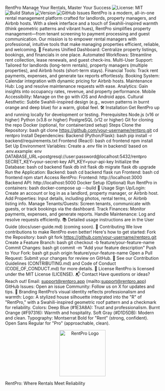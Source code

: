 RentPro
Manage Your Rentals, Master Your Success
![License: MIT](https://img.shields.io/badge/License-MIT-blue.svg)
![Build Status](https://img.shields.io/badge/build-passing-brightgreen.svg) 
![Version](https://img.shields.io/badge/version-1.0.0-orange.svg) 
![GitHub Issues](https://img.shields.io/github/issues/your-username/rentpro.svg)
RentPro is a modern, all-in-one rental management platform crafted for landlords, property managers, and Airbnb hosts. With a sleek interface and a touch of Swahili-inspired warmth (think geometric patterns and vibrant hues), RentPro simplifies property management—from tenant screening to payment processing and guest communication. Our mission is to empower rental managers with professional, intuitive tools that make managing properties efficient, reliable, and welcoming.
🚀 Features
Unified Dashboard: Centralize property listings, bookings, and financials in one place.
Automated Workflows: Streamline rent collection, lease renewals, and guest check-ins.
Multi-User Support: Tailored for landlords (long-term rentals), property managers (multiple properties), and Airbnb hosts (short-term stays).
Financial Tools: Track rent payments, expenses, and generate tax reports effortlessly.
Booking System: Calendar integration with dynamic pricing for Airbnb hosts.
Maintenance Hub: Log and resolve maintenance requests with ease.
Analytics: Gain insights into occupancy rates, revenue, and property performance.
Mobile Accessibility: Manage on the go with iOS and Android apps.
Cultural Aesthetic: Subtle Swahili-inspired design (e.g., woven patterns in burnt orange and deep blue) for a warm, global feel.
🛠 Installation
Get RentPro up and running locally for development or testing.
Prerequisites
Node.js (v16 or higher)
Python (v3.8 or higher)
PostgreSQL (v12 or higher)
Git for cloning the repo
Docker (optional, for containerized setup)
Steps
Clone the Repository:
bash
git clone https://github.com/your-username/rentpro.git
cd rentpro
Install Dependencies:
Backend (Python/Flask):
bash
pip install -r backend/requirements.txt
Frontend (React):
bash
cd frontend
npm install
Set Up Environment Variables:
Create a .env file in backend/ based on .env.example:
env
DATABASE_URL=postgresql://user:password@localhost:5432/rentpro
SECRET_KEY=your-secret-key
API_KEY=your-api-key
Initialize the Database:
bash
cd backend
flask db init
flask db migrate
flask db upgrade
Run the Application:
Backend:
bash
cd backend
flask run
Frontend:
bash
cd frontend
npm start
Access RentPro:
Frontend: http://localhost:3000
Backend API: http://localhost:5000
Docker Setup (Optional)
Run RentPro in containers:
bash
docker-compose up --build
📖 Usage
Sign Up/Login: Create an account or log in as a landlord, property manager, or Airbnb host.
Add Properties: Input details, including photos, rental terms, or Airbnb listing info.
Manage Tenants/Guests: Screen tenants, communicate with guests, or track bookings via the dashboard.
Track Finances: Monitor payments, expenses, and generate reports.
Handle Maintenance: Log and resolve requests efficiently.
📚 Detailed usage instructions are in the User Guide (docs/user-guide.md) (coming soon).
🤝 Contributing
We love contributions to make RentPro even better! Here's how to get started:
Fork the Repository:
bash
git fork https://github.com/your-username/rentpro.git
Create a Feature Branch:
bash
git checkout -b feature/your-feature-name
Commit Changes:
bash
git commit -m "Add your feature description"
Push to Your Fork:
bash
git push origin feature/your-feature-name
Open a Pull Request: Submit your changes for review on GitHub.
📝 See our Contribution Guidelines (CONTRIBUTING.md) and Code of Conduct (CODE_OF_CONDUCT.md) for more details.
📜 License
RentPro is licensed under the MIT License (LICENSE).
📬 Contact
Have questions or ideas? Reach out!
Email: support@rentpro.app (mailto:support@rentpro.app)
GitHub Issues: Open an issue
Community: Follow us on 
X
 for updates and tips.
🎨 Branding
RentPro’s visual identity reflects professionalism and warmth:
Logo: A stylized house silhouette integrated into the "R" of "RentPro," with a Swahili-inspired geometric roof pattern and a checkmark for reliability.
Colors:
Deep Blue (#1E3A8A): Trust and professionalism.
Burnt Orange (#F97316): Warmth and hospitality.
Soft Gray (#D1D5DB): Modern and clean.
Typography:
Montserrat Bold for "Rent" (strong, confident).
Open Sans Regular for "Pro" (approachable, clean).
<p align="center">
  <img src="https://via.placeholder.com/150x50.png?text=RentPro+Logo" alt="RentPro Logo" width="150"/>
</p>

RentPro: Where Rentals Meet Reliability
